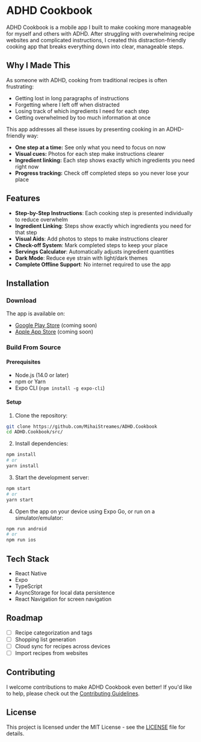 # ADHD Cookbook

ADHD Cookbook is a mobile app I built to make cooking more manageable for myself and others with ADHD. After struggling
with overwhelming recipe websites and complicated instructions, I created this distraction-friendly cooking app that
breaks everything down into clear, manageable steps.

## Why I Made This

As someone with ADHD, cooking from traditional recipes is often frustrating:

- Getting lost in long paragraphs of instructions
- Forgetting where I left off when distracted
- Losing track of which ingredients I need for each step
- Getting overwhelmed by too much information at once

This app addresses all these issues by presenting cooking in an ADHD-friendly way:

- **One step at a time:** See only what you need to focus on now
- **Visual cues:** Photos for each step make instructions clearer
- **Ingredient linking:** Each step shows exactly which ingredients you need right now
- **Progress tracking:** Check off completed steps so you never lose your place

## Features

- **Step-by-Step Instructions**: Each cooking step is presented individually to reduce overwhelm
- **Ingredient Linking**: Steps show exactly which ingredients you need for that step
- **Visual Aids**: Add photos to steps to make instructions clearer
- **Check-off System**: Mark completed steps to keep your place
- **Servings Calculator**: Automatically adjusts ingredient quantities
- **Dark Mode**: Reduce eye strain with light/dark themes
- **Complete Offline Support**: No internet required to use the app

## Installation

### Download

The app is available on:

- [Google Play Store](#) (coming soon)
- [Apple App Store](#) (coming soon)

### Build From Source

#### Prerequisites

- Node.js (14.0 or later)
- npm or Yarn
- Expo CLI (`npm install -g expo-cli`)

#### Setup

1. Clone the repository:

```bash
git clone https://github.com/MihaiStreames/ADHD.Cookbook
cd ADHD.Cookbook/src/
```

2. Install dependencies:

```bash
npm install
# or
yarn install
```

3. Start the development server:

```bash
npm start
# or
yarn start
```

4. Open the app on your device using Expo Go, or run on a simulator/emulator:

```bash
npm run android
# or
npm run ios
```

## Tech Stack

- React Native
- Expo
- TypeScript
- AsyncStorage for local data persistence
- React Navigation for screen navigation

## Roadmap

- [ ] Recipe categorization and tags
- [ ] Shopping list generation
- [ ] Cloud sync for recipes across devices
- [ ] Import recipes from websites

## Contributing

I welcome contributions to make ADHD Cookbook even better! If you'd like to help, please check out
the [Contributing Guidelines](CONTRIBUTING.md).

## License

This project is licensed under the MIT License - see the [LICENSE](LICENSE) file for details.